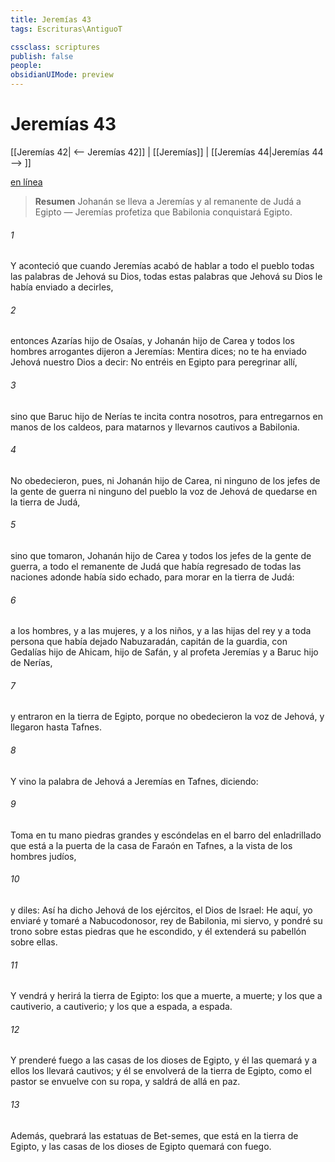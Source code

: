 ```yaml
---
title: Jeremías 43
tags: Escrituras\AntiguoT

cssclass: scriptures
publish: false
people:
obsidianUIMode: preview
---
```


# Jeremías 43
[[Jeremías 42| <-- Jeremías 42]] | [[Jeremías]] | [[Jeremías 44|Jeremías 44 --> ]]

[en línea](https://churchofjesuschrist.org/study/scriptures/ot/jer/43?lang=spa)

> __Resumen__
Johanán se lleva a Jeremías y al remanente de Judá a Egipto — Jeremías profetiza que Babilonia conquistará Egipto.

###### 1 
Y aconteció que cuando Jeremías acabó de hablar a todo el pueblo todas las palabras de Jehová su Dios, todas estas palabras que Jehová su Dios le había enviado a decirles,

###### 2 
entonces Azarías hijo de Osaías, y Johanán hijo de Carea y todos los hombres arrogantes dijeron a Jeremías: Mentira dices; no te ha enviado Jehová nuestro Dios a decir: No entréis en Egipto para peregrinar allí,

###### 3 
sino que Baruc hijo de Nerías te incita contra nosotros, para entregarnos en manos de los caldeos, para matarnos y llevarnos cautivos a Babilonia.

###### 4 
No obedecieron, pues, ni Johanán hijo de Carea, ni ninguno de los jefes de la gente de guerra ni ninguno del pueblo la voz de Jehová de quedarse en la tierra de Judá,

###### 5 
sino que tomaron, Johanán hijo de Carea y todos los jefes de la gente de guerra, a todo el remanente de Judá que había regresado de todas las naciones adonde había sido echado, para morar en la tierra de Judá:

###### 6 
a los hombres, y a las mujeres, y a los niños, y a las hijas del rey y a toda persona que había dejado Nabuzaradán, capitán de la guardia, con Gedalías hijo de Ahicam, hijo de Safán, y al profeta Jeremías y a Baruc hijo de Nerías,

###### 7 
y entraron en la tierra de Egipto, porque no obedecieron la voz de Jehová, y llegaron hasta Tafnes.

###### 8 
Y vino la palabra de Jehová a Jeremías en Tafnes, diciendo:

###### 9 
Toma en tu mano piedras grandes y escóndelas en el barro del enladrillado que está a la puerta de la casa de Faraón en Tafnes, a la vista de los hombres judíos,

###### 10 
y diles: Así ha dicho Jehová de los ejércitos, el Dios de Israel: He aquí, yo enviaré y tomaré a Nabucodonosor, rey de Babilonia, mi siervo, y pondré su trono sobre estas piedras que he escondido, y él extenderá su pabellón sobre ellas.

###### 11 
Y vendrá y herirá la tierra de Egipto: los que a muerte, a muerte; y los que a cautiverio, a cautiverio; y los que a espada, a espada.

###### 12 
Y prenderé fuego a las casas de los dioses de Egipto, y él las quemará y a ellos los llevará cautivos; y él se envolverá de la tierra de Egipto, como el pastor se envuelve con su ropa, y saldrá de allá en paz.

###### 13 
Además, quebrará las estatuas de Bet-semes, que está en la tierra de Egipto, y las casas de los dioses de Egipto quemará con fuego.

